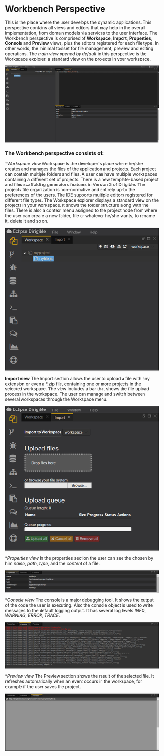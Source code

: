 # Workbench Perspective
This is the place where the user develops the dynamic applications. This perspective contains all views and editors that may help in the overall implementation, from domain models via services to the user interface.
The Workbench perspective is comprised of **Workspace**, **Import**, **Properties**, **Console** and **Preview** views, plus the editors registered for each file type. In other words, the minimal toolset for file management, preview and editing operations.
The *main view opened by default* in this perspective is the Workspace explorer, a standard view on the projects in your workspace.

![workbench](workbench.png)

### The Workbench perspective consists of:

**Workspace view*
Workspace is the developer's place where he/she creates and manages the files of the application and projects. Each project can contain multiple folders and files. A user can have multiple workspaces containing a different set of projects. There is a new template-based project and files scaffolding generators features in Version 3 of Dirigible. The projects file organization is non-normative and entirely up-to the preferences of the users. The IDE supports multiple editors registered for different file types. The Workspace explorer displays a standard view on the projects in your workspace. It shows the folder structure along with the files. There is also a context menu assigned to the project node from where the user can creare a new folder, file or whatever he/she wants, to rename it, delete it and so on.

![workspace](workspace.png)

**Import view**
The Import section allows the user to upload a file with any extension or even a *.zip file, containing one or more projects in the selected workspace. The view includes a bar that shows the file upload process in the workspace. The user can manage and switch between several workspaces through the Workspace menu.

![import](import.png)

**Properties view*
In the properties section the user can see the chosen by him *name*, *path*, *type*, and the *content* of a file.

![properties](properties.png)

**Console view*
The console is a major debugging tool. It shows the output of the code the user is executing. Also the console object is used to write messages to the default logging output. It has several log levels *INFO*, *WARNING*, *ERROR*, *TRACE*. 

![console](console.png)

**Preview view*
The Preview section shows the result of the selected file. It refreshes automatically when an event occurs in the workspace, for example if the user saves the project.

![preview](preview.png)
